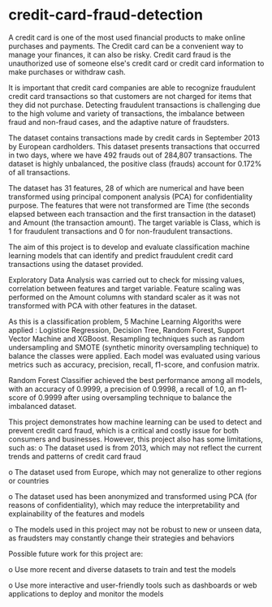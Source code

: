 # credit-card-fraud-detection
A credit card is one of the most used financial products to make online purchases and payments. The Credit card can be a convenient way to manage your finances, it can also be risky. Credit card fraud is the unauthorized use of someone else's credit card or credit card information to make purchases or withdraw cash.

It is important that credit card companies are able to recognize fraudulent credit card transactions so that customers are not charged for items that they did not purchase. 
Detecting fraudulent transactions is challenging due to the high volume and variety of transactions, the imbalance between fraud and non-fraud cases, and the adaptive nature of fraudsters.

The dataset contains transactions made by credit cards in September 2013 by European cardholders. This dataset presents transactions that occurred in two days, where we have 492 frauds out of 284,807 transactions. The dataset is highly unbalanced, the positive class (frauds) account for 0.172% of all transactions.

The dataset has 31 features, 28 of which are numerical and have been transformed using principal component analysis (PCA) for confidentiality purpose. The features that were not transformed are Time (the seconds elapsed between each transaction and the first transaction in the dataset) and Amount (the transaction amount). The target variable is Class, which is 1 for fraudulent transactions and 0 for non-fraudulent transactions.

The aim of this project is to develop and evaluate classification machine learning models that can identify and predict fraudulent credit card transactions using the dataset provided.

Exploratory Data Analysis was carried out to check for missing values, correlation between features and target variable. Feature scaling was performed on the Amount columns with standard scaler as it was not transformed with PCA with other features in the dataset.

As this is a classification problem, 5 Machine Learning Algoriths were applied : Logistice Regression, Decision Tree, Random Forest, Support Vector Machine and XGBoost. Resampling techniques such as random undersampling and SMOTE (synthetic minority oversampling technique) to balance the classes were applied. Each model was evaluated using various metrics such as accuracy, precision, recall, f1-score, and confusion matrix.

Random Forest Classifier achieved the best performance among all models, with an accuracy of 0.9999, a precision of 0.9998, a recall of 1.0, an f1-score of 0.9999 after using oversampling technique to balance the imbalanced dataset.

This project demonstrates how machine learning can be used to detect and prevent credit card fraud, which is a critical and costly issue for both consumers and businesses. However, this project also has some limitations, such as:
  o	The dataset used is from 2013, which may not reflect the current trends and patterns of credit card fraud

  o	The dataset used from Europe, which may not generalize to other regions or countries

  o	The dataset used has been anonymized and transformed using PCA (for reasons of confidentiality), which may reduce the interpretability and explainability of the features and models

  o	The models used in this project may not be robust to new or unseen data, as fraudsters may constantly change their strategies and behaviors

Possible future work for this project are:

o	Use more recent and diverse datasets to train and test the models

o	Use more interactive and user-friendly tools such as dashboards or web applications to deploy and monitor the models
